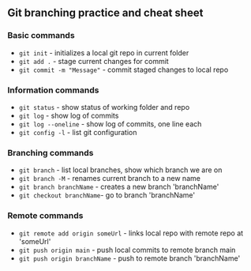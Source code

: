 ## Git branching practice and cheat sheet


### Basic commands
* `git init` - initializes a local git repo in current folder
* `git add .` - stage current changes for commit
* `git commit -m "Message"` - commit staged changes to local repo


### Information commands
* `git status` - show status of working folder and repo
* `git log` - show log of commits
* `git log --oneline` - show log of commits, one line each
* `git config -l` - list git configuration

### Branching commands
* `git branch` - list local branches, show which branch we are on
* `git branch -M` - renames current branch to a new name
* `git branch branchName` - creates a new branch 'branchName'
* `git checkout branchName`- go to branch 'branchName'

### Remote commands
* `git remote add origin someUrl` - links local repo with remote repo at 'someUrl'
* `git push origin main` - push local commits to remote branch main
* `git push origin branchName` - push to remote branch 'branchName'
